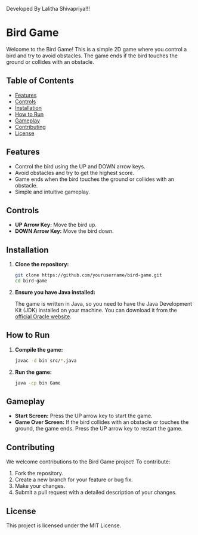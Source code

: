 Developed By Lalitha Shivapriya!!!

# Bird Game

Welcome to the Bird Game! This is a simple 2D game where you control a bird and try to avoid obstacles. The game ends if the bird touches the ground or collides with an obstacle.

## Table of Contents

- [Features](#features)
- [Controls](#controls)
- [Installation](#installation)
- [How to Run](#how-to-run)
- [Gameplay](#gameplay)
- [Contributing](#contributing)
- [License](#license)

## Features

- Control the bird using the UP and DOWN arrow keys.
- Avoid obstacles and try to get the highest score.
- Game ends when the bird touches the ground or collides with an obstacle.
- Simple and intuitive gameplay.

## Controls

- **UP Arrow Key:** Move the bird up.
- **DOWN Arrow Key:** Move the bird down.

## Installation

1. **Clone the repository:**

    ```bash
    git clone https://github.com/yourusername/bird-game.git
    cd bird-game
    ```

2. **Ensure you have Java installed:**

    The game is written in Java, so you need to have the Java Development Kit (JDK) installed on your machine. You can download it from the [official Oracle website](https://www.oracle.com/java/technologies/javase-jdk11-downloads.html).

## How to Run

1. **Compile the game:**

    ```bash
    javac -d bin src/*.java
    ```

2. **Run the game:**

    ```bash
    java -cp bin Game
    ```

## Gameplay

- **Start Screen:** Press the UP arrow key to start the game.
- **Game Over Screen:** If the bird collides with an obstacle or touches the ground, the game ends. Press the UP arrow key to restart the game.

## Contributing

We welcome contributions to the Bird Game project! To contribute:

1. Fork the repository.
2. Create a new branch for your feature or bug fix.
3. Make your changes.
4. Submit a pull request with a detailed description of your changes.

## License

This project is licensed under the MIT License.
